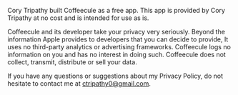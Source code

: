 Cory Tripathy built Coffeecule as a free app. This app is provided by Cory Tripathy at no cost and is intended for use as is.

Coffeecule and its developer take your privacy very seriously. Beyond the information Apple provides to developers that you can decide to provide, It uses no third-party analytics or advertising frameworks. Coffeecule logs no information on you and has no interest in doing such. Coffeecule does not collect, transmit, distribute or sell your data.

If you have any questions or suggestions about my Privacy Policy, do not hesitate to contact me at ctripathy0@gmail.com.

